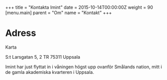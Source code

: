 +++
title = "Kontakta Imint"
date = 2015-10-14T00:00:00Z
weight = 90
[menu.main]
parent = "Om"
name = "Kontakt"
+++

# Adress

Karta

S:t Larsgatan 5, 2 TR
75311  Uppsala

Imint har just flyttat in i våningen högst upp ovanför Smålands nation, mitt i de gamla akademiska kvarteren i Uppsala.
